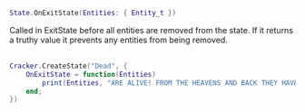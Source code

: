 ```lua
State.OnExitState(Entities: { Entity_t })
```
Called in ExitState before all entities are removed from the state. If it returns a truthy value it prevents any entities from being removed.
<br /><br />

```lua
Cracker.CreateState("Dead", {
    OnExitState = function(Entities)
        print(Entities, "ARE ALIVE! FROM THE HEAVENS AND BACK THEY HAVE RETURNED!")
    end;
})
```